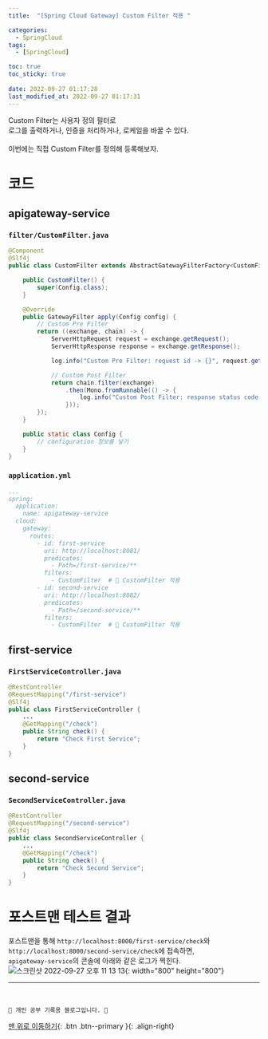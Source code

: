 ```yaml
---
title:  "[Spring Cloud Gateway] Custom Filter 적용 "

categories:
  - SpringCloud
tags:
  - [SpringCloud]

toc: true
toc_sticky: true
 
date: 2022-09-27 01:17:28
last_modified_at: 2022-09-27 01:17:31
---
```

Custom Filter는 사용자 정의 필터로 <br>
로그를 출력하거나, 인증을 처리하거나, 로케일을 바꿀 수 있다.<br><br>
이번에는 직접 Custom Filter를 정의해 등록해보자.

# 코드
## apigateway-service
### `filter/CustomFilter.java`
```java
@Component
@Slf4j
public class CustomFilter extends AbstractGatewayFilterFactory<CustomFilter.Config> {

    public CustomFilter() {
        super(Config.class);
    }

    @Override
    public GatewayFilter apply(Config config) {
        // Custom Pre Filter
        return ((exchange, chain) -> {
            ServerHttpRequest request = exchange.getRequest();
            ServerHttpResponse response = exchange.getResponse();

            log.info("Custom Pre Filter: request id -> {}", request.getId());

            // Custom Post Filter
            return chain.filter(exchange)
                .then(Mono.fromRunnable(() -> {
                    log.info("Custom Post Filter: response status code -> {}", response.getStatusCode());
                }));
        });
    }

    public static class Config {
        // configuration 정보를 넣기
    }
}
```

### `application.yml`
```yml
...
spring:
  application:
    name: apigateway-service
  cloud:
    gateway:
      routes:
        - id: first-service
          uri: http://localhost:8081/ 
          predicates:
            - Path=/first-service/** 
          filters:
            - CustomFilter  # 🌟 CustomFilter 적용
        - id: second-service
          uri: http://localhost:8082/
          predicates:
            - Path=/second-service/**
          filters:
            - CustomFilter  # 🌟 CustomFilter 적용
```

## first-service
### `FirstServiceController.java`
```java
@RestController
@RequestMapping("/first-service")
@Slf4j
public class FirstServiceController {
    ...
    @GetMapping("/check")
    public String check() {
        return "Check First Service";
    }
}
```

## second-service
### `SecondServiceController.java`
```java
@RestController
@RequestMapping("/second-service")
@Slf4j
public class SecondServiceController {
    ...
    @GetMapping("/check")
    public String check() {
        return "Check Second Service";
    }
}
```

# 포스트맨 테스트 결과
포스트맨을 통해 `http://localhost:8000/first-service/check`와 `http://localhost:8000/second-service/check`에 접속하면,<br>
`apigateway-service`의 콘솔에 아래와 같은 로그가 찍힌다.<br>
![스크린샷 2022-09-27 오후 11 13 13](https://user-images.githubusercontent.com/59405576/192550529-dc98fac7-e25e-444e-8600-34f3c97e0a05.png){: width="800" height="800"}<br>












***
<br>


    💛 개인 공부 기록용 블로그입니다. 👻

[맨 위로 이동하기](#){: .btn .btn--primary }{: .align-right}